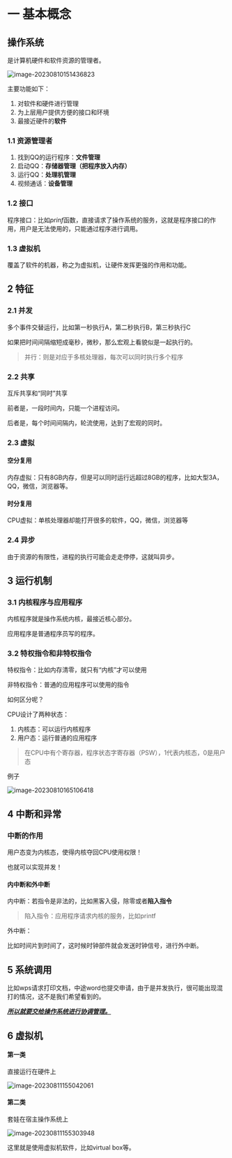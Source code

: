 # 一 基本概念

## 操作系统

是计算机硬件和软件资源的管理者。

![image-20230810151436823](https://taufik.oss-cn-beijing.aliyuncs.com/img/image-20230810151436823.png)

主要功能如下：

1. 对软件和硬件进行管理
2. 为上层用户提供方便的接口和环境
3. 最接近硬件的**软件**

### 1.1 资源管理者

1. 找到QQ的运行程序：**文件管理**
2. 启动QQ：**存储器管理（把程序放入内存）**
3. 运行QQ：**处理机管理**
4. 视频通话：**设备管理**

### 1.2 接口

程序接口：比如$prinf$函数，直接请求了操作系统的服务，这就是程序接口的作用，用户是无法使用的，只能通过程序进行调用。

### 1.3 虚拟机

覆盖了软件的机器，称之为虚拟机，让硬件发挥更强的作用和功能。



## 2 特征

### 2.1 并发

多个事件交替运行，比如第一秒执行A，第二秒执行B，第三秒执行C

如果把时间间隔缩短成毫秒，微秒，那么宏观上看貌似是一起执行的。

> 并行：则是对应于多核处理器，每次可以同时执行多个程序

### 2.2 共享

  互斥共享和“同时”共享

前者是，一段时间内，只能一个进程访问。

后者是，每个时间间隔内，轮流使用，达到了宏观的同时。

### 2.3 虚拟

#### 空分复用

内存虚拟：只有8GB内存，但是可以同时运行远超过8GB的程序，比如大型3A，QQ，微信，浏览器等。

#### 时分复用

CPU虚拟：单核处理器却能打开很多的软件，QQ，微信，浏览器等

### 2.4 异步

由于资源的有限性，进程的执行可能会走走停停，这就叫异步。

## 3 运行机制

### 3.1 内核程序与应用程序

内核程序就是操作系统内核，最接近核心部分。

应用程序是普通程序员写的程序。



### 3.2 特权指令和非特权指令 

特权指令：比如内存清零，就只有“内核”才可以使用

非特权指令：普通的应用程序可以使用的指令



如何区分呢？

CPU设计了两种状态：

1. 内核态：可以运行内核程序
2. 用户态：运行普通的应用程序

> 在CPU中有个寄存器，程序状态字寄存器（PSW），1代表内核态，0是用户态

例子

![image-20230810165106418](https://taufik.oss-cn-beijing.aliyuncs.com/img/image-20230810165106418.png)

## 4 中断和异常

### 中断的作用

用户态变为内核态，使得内核夺回CPU使用权限！

也就可以实现并发！

#### 内中断和外中断

内中断：若指令是非法的，比如黑客入侵，除零或者**陷入指令**

> 陷入指令：应用程序请求内核的服务，比如printf

外中断：

比如时间片到时间了，这时候时钟部件就会发送时钟信号，进行外中断。



## 5 系统调用

比如wps请求打印文档，中途word也提交申请，由于是并发执行，很可能出现混打的情况，这不是我们希望看到的。

**<u>*所以就要交给操作系统进行协调管理。*</u>**

## 6 虚拟机

#### 第一类

直接运行在硬件上

![image-20230811155042061](https://taufik.oss-cn-beijing.aliyuncs.com/img/image-20230811155042061.png)

#### 第二类

套娃在宿主操作系统上

![image-20230811155303948](https://taufik.oss-cn-beijing.aliyuncs.com/img/image-20230811155303948.png)

这里就是使用虚拟机软件，比如virtual box等。